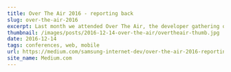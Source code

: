 ```yaml
---
title: Over The Air 2016 - reporting back
slug: over-the-air-2016
excerpt: Last month we attended Over The Air, the developer gathering on mobile, web and more...
thumbnail: /images/posts/2016-12-14-over-the-air/overtheair-thumb.jpg
date: 2016-12-14
tags: conferences, web, mobile
url: https://medium.com/samsung-internet-dev/over-the-air-2016-reporting-back-48d05599356c
site_name: Medium.com
---
```

